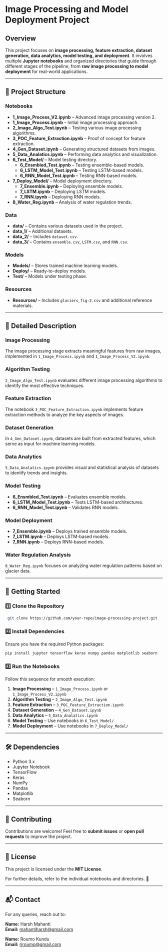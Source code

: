 # Image Processing and Model Deployment Project

## Overview

This project focuses on **image processing, feature extraction, dataset generation, data analytics, model testing, and deployment**. It involves multiple **Jupyter notebooks** and organized directories that guide through different stages of the pipeline, from **raw image processing to model deployment** for real-world applications.

---

## 📂 Project Structure

### **Notebooks**

- **1\_Image\_Process\_V2.ipynb** – Advanced image processing version 2.
- **1\_Image\_Process.ipynb** – Initial image processing approach.
- **2\_Image\_Algo\_Test.ipynb** – Testing various image processing algorithms.
- **3\_POC\_Feature\_Extraction.ipynb** – Proof of concept for feature extraction.
- **4\_Gen\_Dataset.ipynb** – Generating structured datasets from images.
- **5\_Data\_Analatics.ipynb** – Performing data analytics and visualization.
- **6\_Test\_Model/** – Model testing directory.
  - **6\_Ensmbled\_Test.ipynb** – Testing ensemble-based models.
  - **6\_LSTM\_Model\_Test.ipynb** – Testing LSTM-based models.
  - **6\_RNN\_Model\_Test.ipynb** – Testing RNN-based models.
- **7\_Deploy\_Model/** – Model deployment directory.
  - **7\_Ensemble.ipynb** – Deploying ensemble models.
  - **7\_LSTM.ipynb** – Deploying LSTM models.
  - **7\_RNN.ipynb** – Deploying RNN models.
- **8\_Water\_Reg.ipynb** – Analysis of water regulation trends.

### **Data**

- **data/** – Contains various datasets used in the project.
- **data\_1/** – Additional datasets.
- **data\_2/** – Includes `dataset.csv`.
- **data\_3/** – Contains `ensemble.csv`, `LSTM.csv`, and `RNN.csv`.

### **Models**

- **Models/** – Stores trained machine learning models.
- **Deploy/** – Ready-to-deploy models.
- **Test/** – Models under testing phase.

### **Resources**

- **Resources/** – Includes `glaciers_fig-2.csv` and additional reference materials.

---

## 🔬 Detailed Description

### **Image Processing**

The image processing stage extracts meaningful features from raw images, implemented in `1_Image_Process.ipynb` and `1_Image_Process_V2.ipynb`.

### **Algorithm Testing**

`2_Image_Algo_Test.ipynb` evaluates different image processing algorithms to identify the most effective techniques.

### **Feature Extraction**

The notebook `3_POC_Feature_Extraction.ipynb` implements feature extraction methods to analyze the key aspects of images.

### **Dataset Generation**

In `4_Gen_Dataset.ipynb`, datasets are built from extracted features, which serve as input for machine learning models.

### **Data Analytics**

`5_Data_Analatics.ipynb` provides visual and statistical analysis of datasets to identify trends and insights.

### **Model Testing**

- **6\_Ensmbled\_Test.ipynb** – Evaluates ensemble models.
- **6\_LSTM\_Model\_Test.ipynb** – Tests LSTM-based architectures.
- **6\_RNN\_Model\_Test.ipynb** – Validates RNN models.

### **Model Deployment**

- **7\_Ensemble.ipynb** – Deploys trained ensemble models.
- **7\_LSTM.ipynb** – Deploys LSTM-based models.
- **7\_RNN.ipynb** – Deploys RNN-based models.

### **Water Regulation Analysis**

`8_Water_Reg.ipynb` focuses on analyzing water regulation patterns based on glacier data.

---

## 🚀 Getting Started

### **1️⃣ Clone the Repository**

```bash
 git clone https://github.com/your-repo/image-processing-project.git
```

### **2️⃣ Install Dependencies**

Ensure you have the required Python packages:

```bash
pip install jupyter tensorflow keras numpy pandas matplotlib seaborn
```

### **3️⃣ Run the Notebooks**

Follow this sequence for smooth execution:

1. **Image Processing** – `1_Image_Process.ipynb` or `1_Image_Process_V2.ipynb`
2. **Algorithm Testing** – `2_Image_Algo_Test.ipynb`
3. **Feature Extraction** – `3_POC_Feature_Extraction.ipynb`
4. **Dataset Generation** – `4_Gen_Dataset.ipynb`
5. **Data Analytics** – `5_Data_Analatics.ipynb`
6. **Model Testing** – Use notebooks in `6_Test_Model/`
7. **Model Deployment** – Use notebooks in `7_Deploy_Model/`

---

## 🛠️ Dependencies

- Python 3.x
- Jupyter Notebook
- TensorFlow
- Keras
- NumPy
- Pandas
- Matplotlib
- Seaborn

---

## 🤝 Contributing

Contributions are welcome! Feel free to **submit issues** or **open pull requests** to improve the project.

---

## 📜 License

This project is licensed under the **MIT License**.

For further details, refer to the individual notebooks and directories. 🚀

---

## 📬 Contact

For any queries, reach out to:

**Name:** Harsh Mahanti  
**Email:** mahantiharsh@gmail.com  

**Name:** Roumo Kundu  
**Email:** rjroumo@gmail.com

